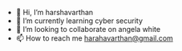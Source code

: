 - 👋 Hi, I’m harshavarthan 
- 🌱 I’m currently learning cyber security
- 💞️ I’m looking to collaborate on angela white
- 📫 How to reach me harahavarthan@gmail.com

<!---
Harshavarthan333/Harshavarthan333 is a ✨ special ✨ repository because its `README.md` (this file) appears on your GitHub profile.
You can click the Preview link to take a look at your changes.
--->
